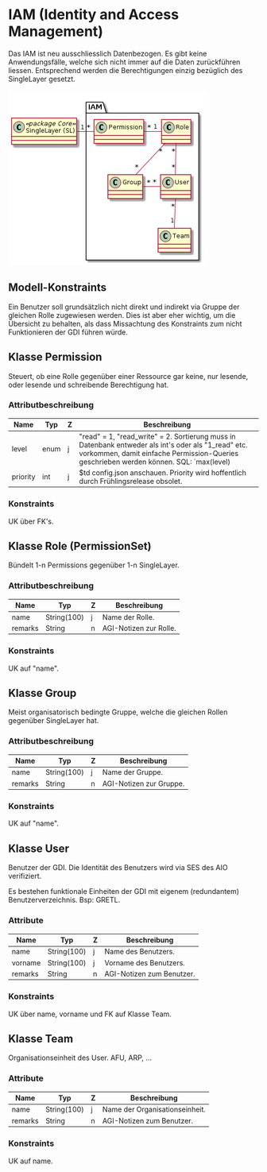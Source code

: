 # IAM (Identity and Access Management)

Das IAM ist neu ausschliesslich Datenbezogen. Es gibt keine Anwendungsfälle, welche sich nicht immer
auf die Daten zurückführen liessen. Entsprechend werden die Berechtigungen einzig bezüglich des SingleLayer 
gesetzt.

![IAM](../puml_output/simi_iam.png)

## Modell-Konstraints

Ein Benutzer soll grundsätzlich nicht direkt und indirekt via Gruppe der gleichen Rolle zugewiesen werden. Dies ist
aber eher wichtig, um die Übersicht zu behalten, als dass Missachtung des Konstraints zum nicht Funktionieren der 
GDI führen würde. 

## Klasse Permission

Steuert, ob eine Rolle gegenüber einer Ressource gar keine, nur lesende, oder lesende und schreibende Berechtigung hat.

### Attributbeschreibung

|Name|Typ|Z|Beschreibung|
|---|---|---|---|
|level|enum|j|"read" = 1, "read_write" = 2. Sortierung muss in Datenbank entweder als int's oder als "1_read" etc. vorkommen, damit einfache Permission-Queries geschrieben werden können. SQL: `max(level) |
|priority|int|j|$td config.json anschauen. Priority wird hoffentlich durch Frühlingsrelease obsolet.|

### Konstraints

UK über FK's.

## Klasse Role (PermissionSet)

Bündelt 1-n Permissions gegenüber 1-n SingleLayer.

### Attributbeschreibung

|Name|Typ|Z|Beschreibung|
|---|---|---|---|
|name|String(100)|j|Name der Rolle.|
|remarks|String|n|AGI-Notizen zur Rolle.|

### Konstraints

UK auf "name".

## Klasse Group

Meist organisatorisch bedingte Gruppe, welche die gleichen Rollen gegenüber SingleLayer hat. 

### Attributbeschreibung

|Name|Typ|Z|Beschreibung|
|---|---|---|---|
|name|String(100)|j|Name der Gruppe.|
|remarks|String|n|AGI-Notizen zur Gruppe.|

### Konstraints

UK auf "name".

## Klasse User

Benutzer der GDI. Die Identität des Benutzers wird via SES des AIO verifiziert.

Es bestehen funktionale Einheiten der GDI mit eigenem (redundantem) Benutzerverzeichnis. Bsp: GRETL.

### Attribute

|Name|Typ|Z|Beschreibung|
|---|---|---|---|
|name|String(100)|j|Name des Benutzers.|
|vorname|String(100)|j|Vorname des Benutzers.|
|remarks|String|n|AGI-Notizen zum Benutzer.|

### Konstraints

UK über name, vorname und FK auf Klasse Team.

## Klasse Team

Organisationseinheit des User. AFU, ARP, ...

### Attribute

|Name|Typ|Z|Beschreibung|
|---|---|---|---|
|name|String(100)|j|Name der Organisationseinheit.|
|remarks|String|n|AGI-Notizen zum Benutzer.|

### Konstraints

UK auf name.

